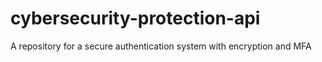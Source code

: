 # cybersecurity-protection-api
A repository for a secure authentication system with encryption and MFA
